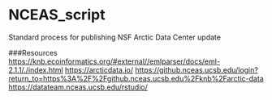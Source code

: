 # NCEAS_script
Standard process for publishing NSF Arctic Data Center update 

###Resources
https://knb.ecoinformatics.org/#external//emlparser/docs/eml-2.1.1/./index.html
https://arcticdata.io/
https://github.nceas.ucsb.edu/login?return_to=https%3A%2F%2Fgithub.nceas.ucsb.edu%2Fknb%2Farctic-data
https://datateam.nceas.ucsb.edu/rstudio/
